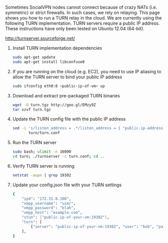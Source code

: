Sometimes SocialVPN nodes cannot connect because of crazy NATs (i.e. symmetric)
or strict firewalls. In such cases, we rely on relaying. This page shows you how
to run a TURN relay in the cloud. We are currently using the following TURN
implementation. TURN servers require a public IP address. These instructions
have only been tested on Ubuntu 12.04 (64-bit).

http://turnserver.sourceforge.net/

1.  Install TURN implementation dependencies

    ```bash
    sudo apt-get update
    sudo apt-get install libconfuse0
    ```

2.  If you are running on the cloud (e.g. EC2), you need to use IP aliasing to
    allow the TURN server to bind your public IP address

    ```bash
    sudo ifconfig eth0:0 <public-ip-of-vm> up
    ```

3.  Download and extract pre-packaged TURN binaries

    ```bash
    wget -O turn.tgz http://goo.gl/EMzy9Z
    tar xzvf turn.tgz
    ```

4.  Update the TURN config file with the public IP address

    ```bash
    sed -i 's/listen_address = .*/listen_address = { "public-ip-address" }/g' \
           turn/turn.conf
    ```
5.  Run the TURN server

    ```bash
    sudo bash; ulimit -n 16000
    cd turn; ./turnserver -c turn.conf; cd ..
    ```

6.  Verify TURN server is running

    ```bash
    netstat -aupn | grep 19302
    ```

7.  Update your config.json file with your TURN settings

    ```bash
    {
        "ip4": "172.31.0.100",
        "xmpp_username": "user",
        "xmpp_password": "blah",
        "xmpp_host": "example.com",
        "stun": ["public-ip-of-your-vm:19302"],
        "turn": [
            {"server": "public-ip-of-your-vm:19302", "user": "bob", "pass": "apple"}
        ],
    }
    ```

